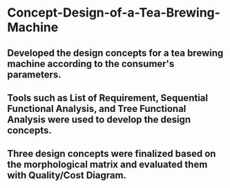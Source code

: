 # Concept-Design-of-a-Tea-Brewing-Machine
## Developed the design concepts for a tea brewing machine according to the consumer's parameters.
##	Tools such as List of Requirement, Sequential Functional Analysis, and Tree Functional Analysis were used to develop the design concepts.
##	Three design concepts were finalized based on the morphological matrix and evaluated them with Quality/Cost Diagram.
